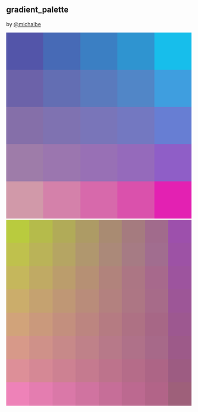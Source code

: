 gradient_palette
---
by [@michalbe](http://github.com/michalbe)

![5x5 Palette](images/E4B77718AFE40175.png)
![8x8 Palette](images/40739153C910BD28.png)
